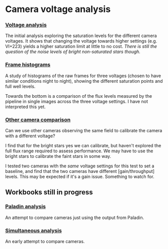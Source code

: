 # Camera voltage analysis

### [Voltage analysis](https://github.com/NGTS/analysis-camera-voltages/blob/master/VoltageAnalysis.ipynb)

The initial analysis exploring the saturation levels for the different camera voltages. It shows that changing the voltage towards higher settings (e.g. VI+223) yields a higher saturation limit at little to no cost. *There is still the question of the noise levels of bright non-saturated stars though.*

### [Frame histograms](https://github.com/NGTS/analysis-camera-voltages/blob/master/frame_histograms.ipynb)

A study of histograms of the raw frames for three voltages (chosen to have similar conditions night to night), showing the different saturation points and full well levels.

Towards the bottom is a comparison of the flux levels measured by the pipeline in single images across the three voltage settings. I have not interpreted this yet.

### [Other camera comparison](https://github.com/NGTS/analysis-camera-voltages/blob/master/other_camera_comparison.ipynb)

Can we use other cameras observing the same field to calibrate the camera with a different voltage?

I find that for the bright stars yes we can calibrate, but haven't explored the full flux range required to assess performance. We may have to use the bright stars to calibrate the faint stars in some way.

I tested two cameras with the *same* voltage settings for this test to set a baseline, and find that the two cameras have different [gain/throughput] levels. This may be expected if it's a gain issue. Something to watch for.


## Workbooks still in progress

### [Paladin analysis](https://github.com/NGTS/analysis-camera-voltages/blob/master/paladin_analysis.ipynb)

An attempt to compare cameras just using the output from Paladin.

### [Simultaneous analysis](https://github.com/NGTS/analysis-camera-voltages/blob/master/simultaneous_analysis.ipynb)

An early attempt to compare cameras.
